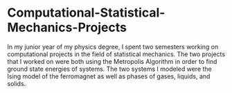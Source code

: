 # Computational-Statistical-Mechanics-Projects

In my junior year of my physics degree, I spent two semesters working on computational projects in the field of statistical mechanics. The two projects that I worked on were both using the Metropolis Algorithm in order to find ground state energies of systems. The two systems I modeled were the Ising model of the ferromagnet as well as phases of gases, liquids, and solids. 
